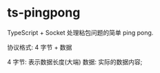 # ts-pingpong

TypeScript + Socket 处理粘包问题的简单 ping pong.

协议格式: 4 字节 + 数据

4 字节: 表示数据长度(大端)
数据: 实际的数据内容;

